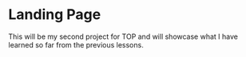# Landing Page

This will be my second project for TOP and will showcase what I have learned so far from the previous lessons.
